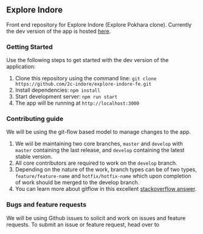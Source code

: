 ## Explore Indore
Front end repository for Explore Indore (Explore Pokhara clone). Currently the dev version of the app is hosted [here](http://exploreindore.klldev.org).

### Getting Started
Use the following steps to get started with the dev version of the application:

1. Clone this repository using the command line: `git clone https://github.com/2c-indore/explore-indore-fe.git`
2. Install dependencies: `npm install`
3. Start development server: `npm run start`
4. The app will be running at `http://localhost:3000`


### Contributing guide
We will be using the git-flow based model to manage changes to the app.

1. We wiil be maintaining two core branches, `master` and `develop` with `master` containing the last release, and `develop` containing the latest stable version.
2. All core contributors are required to work on the `develop` branch.
3. Depending on the nature of the work, branch types can be of two types, `feature/feature-name` and `hotfix/hotfix-name` which upon completion of work should be merged to the develop branch.
4. You can learn more about gitflow in this excellent [stackoverflow answer](https://softwareengineering.stackexchange.com/questions/255404/how-to-use-github-branches-and-automatic-releases-for-version-management).


### Bugs and feature requests

We will be using Github issues to solicit and work on issues and feature requests. To submit an issue or feature request, head over to  
